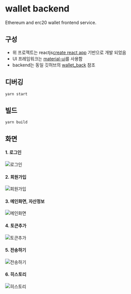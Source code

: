 # wallet backend

Ethereum and erc20 wallet frontend service.

## 구성
- 위 프로젝트는 reactjs[create react app](https://github.com/facebook/create-react-app) 기반으로 개발 되었음
- UI 프레임워크는 [material-ui](https://material-ui.com/)를 사용함
- backend는 동일 깃허브의 [wallet_back](https://github.com/sk-yu/wallet_back) 참조

## 디버깅
`yarn start`

## 빌드
`yarn build`

## 화면
#### 1. 로그인
![로그인](https://user-images.githubusercontent.com/42161810/107903207-f49d0300-6f8b-11eb-9ba4-d767c54b228c.png)


#### 2. 회원가입
![회원가입](https://user-images.githubusercontent.com/42161810/107903214-f797f380-6f8b-11eb-940a-5c3165d2b6c2.png)


#### 3. 메인화면, 자산정보
![메인화면](https://user-images.githubusercontent.com/42161810/107903292-3037cd00-6f8c-11eb-9045-3158bdd5ebdb.png)


#### 4. 토큰추가
![토큰추가](https://user-images.githubusercontent.com/42161810/107903364-65441f80-6f8c-11eb-8dd5-70b44ab15ef4.png)


#### 5. 전송하기
![전송하기](https://user-images.githubusercontent.com/42161810/107903439-99b7db80-6f8c-11eb-8af7-1b4b4bd37261.png)


#### 6. 히스토리
![히스토리](https://user-images.githubusercontent.com/42161810/107903444-9d4b6280-6f8c-11eb-8ef1-a3518a1d9715.png)


